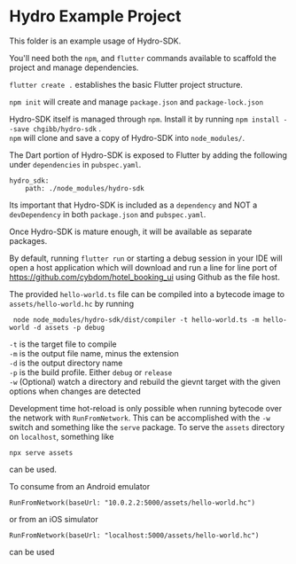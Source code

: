 # Hydro Example Project

This folder is an example usage of Hydro-SDK.

You'll need both the `npm`, and `flutter` commands available to scaffold the project and manage dependencies.

`flutter create .` establishes the basic Flutter project structure.

`npm init` will create and manage `package.json` and `package-lock.json`

Hydro-SDK itself is managed through `npm`. Install it by running `npm install --save chgibb/hydro-sdk` .   
`npm` will clone and save a copy of Hydro-SDK into `node_modules/`. 

The Dart portion of Hydro-SDK is exposed to Flutter by adding the following under `dependencies` in `pubspec.yaml`.
```
hydro_sdk:
    path: ./node_modules/hydro-sdk
```
Its important that Hydro-SDK is included as a `dependency` and NOT a `devDependency` in both `package.json` and `pubspec.yaml`.


Once Hydro-SDK is mature enough, it will be available as separate packages.

By default, running `flutter run` or starting a debug session in your IDE will open a host application which will download and run a line for line port of https://github.com/cybdom/hotel_booking_ui using Github as the file host.

The provided `hello-world.ts` file can be compiled into a bytecode image to `assets/hello-world.hc` by running
```
 node node_modules/hydro-sdk/dist/compiler -t hello-world.ts -m hello-world -d assets -p debug

```

`-t` is the target file to compile  
`-m` is the output file name, minus the extension  
`-d` is the output directory name  
`-p` is the build profile. Either `debug` or `release`  
`-w` (Optional) watch a directory and rebuild the gievnt target with the given options when changes are detected

Development time hot-reload is only possible when running bytecode over the network with `RunFromNetwork`. This can be accomplished with the `-w` switch and something like the `serve` package. To serve the `assets` directory on `localhost`, something like
```
npx serve assets
```
can be used.

To consume from an Android emulator
```
RunFromNetwork(baseUrl: "10.0.2.2:5000/assets/hello-world.hc")
```
or from an iOS simulator
```
RunFromNetwork(baseUrl: "localhost:5000/assets/hello-world.hc")
```
can be used